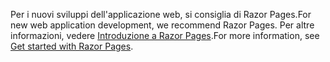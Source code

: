 <span data-ttu-id="22567-101">Per i nuovi sviluppi dell'applicazione web, si consiglia di Razor Pages.</span><span class="sxs-lookup"><span data-stu-id="22567-101">For new web application development, we recommend Razor Pages.</span></span> <span data-ttu-id="22567-102">Per altre informazioni, vedere [Introduzione a Razor Pages](/aspnet/core/tutorials/razor-pages/razor-pages-start).</span><span class="sxs-lookup"><span data-stu-id="22567-102">For more information, see [Get started with Razor Pages](/aspnet/core/tutorials/razor-pages/razor-pages-start).</span></span>